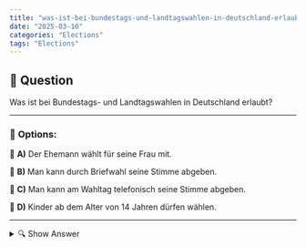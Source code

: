```yaml
---
title: "was-ist-bei-bundestags-und-landtagswahlen-in-deutschland-erlaubt"
date: "2025-03-10"
categories: "Elections"
tags: "Elections"
---
```


## 📌 **Question**

Was ist bei Bundestags- und Landtagswahlen in Deutschland erlaubt?



---

### 📝 **Options:**

🔘 **A)** Der Ehemann wählt für seine Frau mit.

🔘 **B)** Man kann durch Briefwahl seine Stimme abgeben.

🔘 **C)** Man kann am Wahltag telefonisch seine Stimme abgeben.

🔘 **D)** Kinder ab dem Alter von 14 Jahren dürfen wählen.

---

<details>
  <summary>🔍 Show Answer</summary>

  <p>
💡  <b>Correct Answer:</b>  b
  </p>
  <p>
    📖<b>Explanation:</b>
    Bei Bundestags- und Landtagswahlen in Deutschland gelten spezifische Wahlregeln:

- **Briefwahl**: Wähler können ihre Stimme per Post abgeben, was eine bequeme Option für viele ist.
- **Wahlalter**: Das Wahlrecht liegt grundsätzlich bei Bürgern ab 18 Jahren; jüngere Personen dürfen nicht wählen.
- **Stimmabgabe am Wahltag**: Die Stimme muss persönlich in den Wahllokalen abgegeben werden; telefonische Abstimmungen sind nicht erlaubt.
- **Wahlvertretung**: Jeder Wähler muss selbst wählen gehen; es ist nicht gestattet, dass jemand anderes, wie ein Ehemann, für einen wählt.

Diese Regelungen sorgen für faire und transparente Wahlen in Deutschland.
  </p>
</details>
